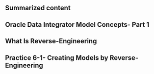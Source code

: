 ## Summarized content 
## Oracle Data Integrator Model Concepts- Part 1 

## What Is Reverse-Engineering 

## Practice 6-1- Creating Models by Reverse-Engineering 

